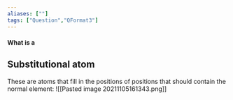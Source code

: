 ```yaml
---
aliases: [""]
tags: ["Question","QFormat3"]
---
```


#### What is a
## Substitutional atom
These are atoms that fill in the positions of positions that should contain the normal element:
![[Pasted image 20211105161343.png]]

